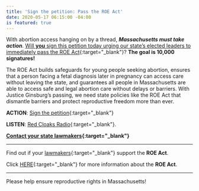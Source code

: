 ```yaml
---
title: 'Sign the petition: Pass the ROE Act'
date: 2020-05-17 06:15:00 -04:00
is featured: true
---
```


With abortion access hanging on by a thread, ***Massachusetts must take action***. [Will **you** sign this petition today urging our state’s elected leaders to immediately pass the ROE Act](https://actionnetwork.org/petitions/we-need-the-roe-act-now?clear_id=true){:target="_blank"}? **The goal is 10,000 signatures!**  


The ROE Act builds safeguards for young people seeking abortion, ensures that a person facing a fetal diagnosis later in pregnancy can access care without leaving the state, and guarantees all people in Massachusetts are able to access safe and legal abortion care without delays or barriers. With Justice Ginsburg’s passing, we need state policies like the ROE Act that dismantle barriers and protect reproductive freedom more than ever.  

**ACTION**: [Sign the petition](https://actionnetwork.org/petitions/we-need-the-roe-act-now?clear_id=true){:target="_blank"}  

**LISTEN**: [Red Cloaks Radio](https://www.bostonredcloaks.com/red-cloaks-radio){:target="_blank"}.  

**[Contact your state lawmakers](https://t.co/29fvInvWA0?amp=1){:target="_blank"}**

---

Find out if your [lawmakers](https://www.plannedparenthoodaction.org/planned-parenthood-advocacy-fund-massachusetts-inc/issues/roe-act/roe-act-cosponsors){:target="_blank"} support the **ROE Act**.

Click [HERE](https://www.plannedparenthoodaction.org/planned-parenthood-advocacy-fund-massachusetts-inc/issues/roe-act){:target="_blank"} for more information about the **ROE Act**.

---

Please help ensure reproductive rights in Massachusetts!